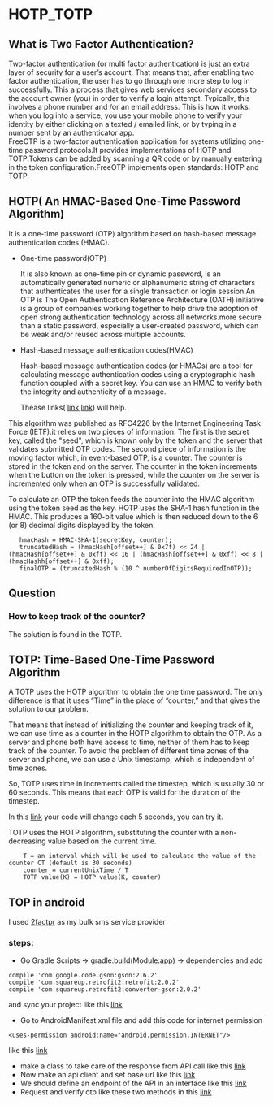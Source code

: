 # HOTP_TOTP
## What is Two Factor Authentication?
Two-factor authentication (or multi factor authentication) is just an extra layer of security for a user’s account. That means that, after enabling two factor authentication, the user has to go through one more step to log in successfully. This a process that gives web services secondary access to the account owner (you) in order to verify a login attempt. Typically, this involves a phone number and /or an email address. This is how it works: when you log into a service, you use your mobile phone to verify your identity by either clicking on a texted / emailed link, or by typing in a number sent by an authenticator app.  
FreeOTP is a two-factor authentication application for systems utilizing one-time password protocols.It provides implementations of HOTP and TOTP.Tokens can be added by scanning a QR code or by manually entering in the token configuration.FreeOTP implements open standards: HOTP and TOTP.
## HOTP( An HMAC-Based One-Time Password Algorithm)
It is a one-time password (OTP) algorithm based on hash-based message authentication codes (HMAC).

- One-time password(OTP)
 
  It is also known as one-time pin or dynamic password, is an automatically generated numeric or alphanumeric string of characters that authenticates the user for a single transaction or login session.An OTP is The Open Authentication Reference Architecture (OATH) initiative is a group of companies working together to help drive the adoption of open strong authentication technology across all networks.more secure than a static password, especially a user-created password, which can be weak and/or reused across multiple accounts.

- Hash-based message authentication codes(HMAC)

  Hash-based message authentication codes (or HMACs) are a tool for calculating message authentication codes using a cryptographic hash function coupled with a secret key. You can use an HMAC to verify both the integrity and authenticity of a message.
  
  Thease links( [link](https://cryptography.io/en/latest/hazmat/primitives/mac/hmac/),[link](https://asecuritysite.com/encryption/hotp)) will help.
  
This algorithm was published as RFC4226 by the Internet Engineering Task Force (IETF).it relies on two pieces of information. The first is the secret key, called the "seed", which is known only by the token and the server that validates submitted OTP codes. The second piece of information is the moving factor which, in event-based OTP, is a counter. The counter is stored in the token and on the server. The counter in the token increments when the button on the token is pressed, while the counter on the server is incremented only when an OTP is successfully validated.
  
  To calculate an OTP the token feeds the counter into the HMAC algorithm using the token seed as the key. HOTP uses the SHA-1 hash function in the HMAC. This produces a 160-bit value which is then reduced down to the 6 (or 8) decimal digits displayed by the token.
  
  ```
     hmacHash = HMAC-SHA-1(secretKey, counter);
     truncatedHash = (hmacHash[offset++] & 0x7f) << 24 | (hmacHash[offset++] & 0xff) << 16 | (hmacHash[offset++] & 0xff) << 8 |      (hmacHashh[offset++] & 0xff);
     finalOTP = (truncatedHash % (10 ^ numberOfDigitsRequiredInOTP));
  ```
## Question
  ### How to keep track of the counter?
  The solution is found in the TOTP.
  
## TOTP: Time-Based One-Time Password Algorithm
  A TOTP uses the HOTP algorithm to obtain the one time password. The only difference is that it uses “Time” in the place of “counter,” and that gives the solution to our problem.
  
  That means that instead of initializing the counter and keeping track of it, we can use time as a counter in the HOTP algorithm to obtain the OTP. As a server and phone both have access to time, neither of them has to keep track of the counter. To avoid the problem of different time zones of the server and phone, we can use a Unix timestamp, which is independent of time zones.

  So, TOTP uses time in increments called the timestep, which is usually 30 or 60 seconds. This means that each OTP is valid for the duration of the timestep.

  In this [link](https://asecuritysite.com/encryption/totp) your code will change each 5 seconds, you can try it.

  TOTP uses the HOTP algorithm, substituting the counter with a non-decreasing value based on the current time.
  
 ```
     T = an interval which will be used to calculate the value of the counter CT (default is 30 seconds) 
     counter = currentUnixTime / T
     TOTP value(K) = HOTP value(K, counter)
```
## TOP in android
 I used [2factpr](https://2factor.in/v3/?at_category=2factor&at_event_action=spr&service=BULK-SMS-OTP-SERVICE-PROVIDER) as my bulk sms service provider
 ### steps:
 - Go Gradle Scripts -> gradle.build(Module:app) -> dependencies and add 
 ```
compile 'com.google.code.gson:gson:2.6.2'
compile 'com.squareup.retrofit2:retrofit:2.0.2'
compile 'com.squareup.retrofit2:converter-gson:2.0.2'
```
  and sync your project like this [link](https://github.com/sharif-dev/custom_buttons/blob/master/app/build.gradle)
- Go to AndroidManifest.xml file and add this code for internet permission
```
<uses-permission android:name="android.permission.INTERNET"/>

```
 like this [link](https://github.com/sharif-dev/custom_buttons/blob/master/app/src/main/AndroidManifest.xml)
- make a class to take care of the response from API call like this [link](https://github.com/sharif-dev/custom_buttons/blob/master/app/src/main/java/edu/sharif/yousefi/first_app/MessageResponse.java)
- Now make an api client and set base url like this [link](https://github.com/sharif-dev/custom_buttons/blob/master/app/src/main/java/edu/sharif/yousefi/first_app/ApiClient.java)
- We should define an endpoint of the API in an interface like this [link](https://github.com/sharif-dev/custom_buttons/blob/master/app/src/main/java/edu/sharif/yousefi/first_app/ApiInterface.java)
- Request and verify otp like these two methods in this [link](https://github.com/sharif-dev/custom_buttons/blob/master/app/src/main/java/edu/sharif/yousefi/first_app/LoginActivity.java)

